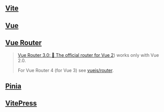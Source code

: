 <script setup>
import { VPTeamMembers } from 'vitepress/theme'
const members = [
  {
    avatar: 'https://ulooklikeamovie.oss-cn-beijing.aliyuncs.com/img/Evan%20You.jpg',
    name: 'Evan You',
    title: 'Creator',
    links: [
      { icon: 'github', link: 'https://github.com/yyx990803' },
      { icon: 'twitter', link: 'https://twitter.com/youyuxi' }
    ]
  }
]
</script>

<VPTeamMembers size="small" :members="members" />

## [Vite](https://cn.vitejs.dev/)

## [Vue](https://vuejs.org/)

## [Vue Router](https://router.vuejs.org/)

> [Vue Router 3.0: 🚦 The official router for Vue 2](https://github.com/vuejs/vue-router)) works only with Vue 2.0.
>
> For Vue Router 4 (for Vue 3) see [vuejs/router](https://github.com/vuejs/router).

## [Pinia](https://pinia.vuejs.org/)

## [VitePress](https://vitepress.vuejs.org/)

